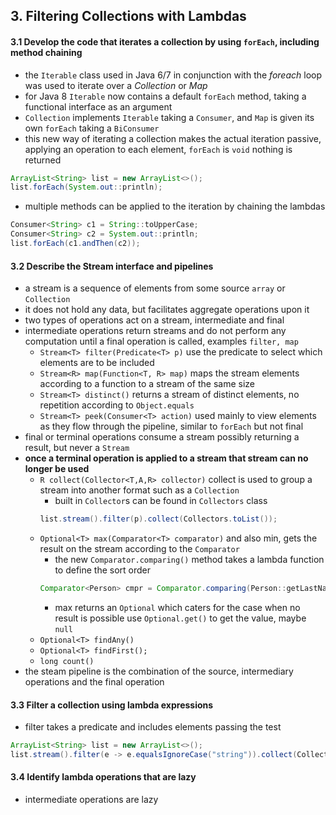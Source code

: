 ## 3. Filtering Collections with Lambdas
#### 3.1 Develop the code that iterates a collection by using `forEach`, including method chaining
- the `Iterable` class used in Java 6/7 in conjunction with the *foreach* loop was used to iterate over a *Collection* or *Map*
- for Java 8 `Iterable` now contains a default `forEach` method, taking a functional interface as an argument
- `Collection` implements `Iterable` taking a `Consumer`, and `Map` is given its own `forEach` taking a `BiConsumer`
- this new way of iterating a collection makes the actual iteration passive, applying an operation to each element, `forEach` is `void` nothing is returned
```java
ArrayList<String> list = new ArrayList<>();
list.forEach(System.out::println);
```
- multiple methods can be applied to the iteration by chaining the lambdas
```java
Consumer<String> c1 = String::toUpperCase;
Consumer<String> c2 = System.out::println;
list.forEach(c1.andThen(c2));
```

#### 3.2 Describe the Stream interface and pipelines
- a stream is a sequence of elements from some source `array` or `Collection`
- it does not hold any data, but facilitates aggregate operations upon it
- two types of operations act on a stream, intermediate and final
- intermediate operations return streams and do not perform any computation until a final operation is called, examples `filter, map`
  - `Stream<T> filter(Predicate<T> p)` use the predicate to select which elements are to be included
  - `Stream<R> map(Function<T, R> map)` maps the stream elements according to a function to a stream of the same size
  - `Stream<T> distinct()` returns a stream of distinct elements, no repetition according to `Object.equals`
  - `Stream<T> peek(Consumer<T> action)` used mainly to view elements as they flow through the pipeline, similar to `forEach` but not final
- final or terminal operations consume a stream possibly returning a result, but never a `Stream`
- **once a terminal operation is applied to a stream that stream can no longer be used**
  - `R collect(Collector<T,A,R> collector)` collect is used to group a stream into another format such as a `Collection`
    - built in `Collector`s can be found in `Collectors` class
    ```java
    list.stream().filter(p).collect(Collectors.toList());
    ```
  - `Optional<T> max(Comparator<T> comparator)` and also min, gets the result on the stream according to the `Comparator`
    - the new `Comparator.comparing()` method takes a lambda function to define the sort order
    ```java
    Comparator<Person> cmpr = Comparator.comparing(Person::getLastName);
    ```
    - max returns an `Optional` which caters for the case when no result is possible use `Optional.get()` to get the value, maybe `null`
  - `Optional<T> findAny()`
  - `Optional<T> findFirst();`
  - `long count()`
- the steam pipeline is the combination of the source, intermediary operations and the final operation

#### 3.3 Filter a collection using lambda expressions
- filter takes a predicate and includes elements passing the test
```java
ArrayList<String> list = new ArrayList<>();
list.stream().filter(e -> e.equalsIgnoreCase("string")).collect(Collectors.toList());
```

#### 3.4 Identify lambda operations that are lazy
- intermediate operations are lazy
